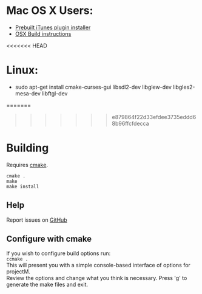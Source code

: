 # Mac OS X Users:
* [Prebuilt iTunes plugin installer](https://github.com/revmischa/projectm/releases)
* [OSX Build instructions](BUILDING_OSX.txt)

<<<<<<< HEAD
# Linux:
* sudo apt-get install cmake-curses-gui libsdl2-dev libglew-dev libgles2-mesa-dev libftgl-dev

=======
>>>>>>> e879864f22d33efdee3735eddd68b96ffcfdecca
# Building
Requires [cmake](https://cmake.org/download/).  
```
cmake .
make
make install
```

## Help
Report issues on [GitHub](https://github.com/revmischa/projectm/issues/new)

## Configure with cmake
If you wish to configure build options run:  
`ccmake .`  
This will present you with a simple console-based interface of options for projectM.  
Review the options and change what you think is necessary. Press 'g' to generate the make files and exit.  
